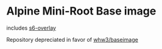 # Alpine Mini-Root Base image
includes [s6-overlay](https://github.com/just-containers/s6-overlay) 

Repository depreciated in favor of [whw3/baseimage](https://github.com/whw3/baseimage)
